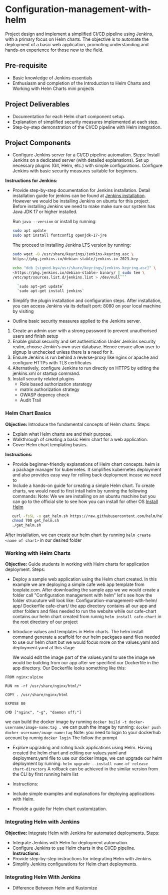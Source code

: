 # Configuration-management-with-helm

Project design and implement a simplified CI/CD pipeline using Jenkins, with a primary focus on Helm charts. The objective is to automate the deployment of a basic web application, promoting understanding and hands-on experience for those new to the field.

## Pre-requisite

- Basic knowledge of Jenkins essentials
- Enthusiasm and completion of the Introduction to Helm Charts and Working with Helm Charts mini projects

## Project Deliverables

- Documentation for each Helm chart component setup.</li>
- Explanation of simplified security measures implemented at each step.
- Step-by-step demonstration of the  CI/CD pipeline with Helm integration.

## Project Components

- Configure Jenkins server for a CI/CD pipeline automation.
Steps:
Install Jenkins on a dedicated server (with detailed explanations).
Set up necessary plugins (Git, Helm, etc.) with simple configurations.
Configure Jenkins with basic security measures suitable for beginners.

**Instructions for Jenkins:**

- Provide step-by-step documentation for Jenkins installation.
  Detail installation guide for jenkins can be found at
  [Jenkins installation](https://www.jenkins.io/doc/book/installing/docker/). However we would be installing Jenkins on ubuntu for this project.
  Before installing Jenkins we need to make make sure our system has Java JDK 17 or higher installed.

  Run `java --version` or install by running:

  ```bash
  sudo apt update
  sudo apt install fontconfig openjdk-17-jre

  ```

  The proceed to installing Jenkins LTS version by running:

  ```bash
  sudo wget -O /usr/share/keyrings/jenkins-keyring.asc \
  https://pkg.jenkins.io/debian-stable/jenkins.io-2023.key

  echo "deb [signed-by=/usr/share/keyrings/jenkins-keyring.asc]" \
  <https://pkg.jenkins.io/debian-stable> binary/ | sudo tee \
  /etc/apt/sources.list.d/jenkins.list > /dev/null```

    `sudo apt-get update`
    `sudo apt-get install jenkins`


- Simplify the plugin installation and configuration steps.
After installation, you can access Jenkins via its default port: 8080 on your local machine by visiting [](http://localhost:8080)
- Outline basic security measures applied to the Jenkins server.

1. Create an admin user with a strong password to prevent unauthorised users and finish setup
2. Enable global secuirity and set authentication
   Under Jenkins security realm, choose Jenkin's own user database. Hence ensure allow user to signup is unchecked unless there is a need for it.
3. Ensure Jenkins is run behind a reverse-proxy like nginx or apache and configure HTTPs with TLS certificates
4. Alternatively, configure Jenkins to run directly on HTTPS by editing the jenkins.xml or startup command.
5. Install security related plugins
   - Role based authorization starategy
   - matrix authorization strategy
   - OWASP depency check
   - Audit Trail

### Helm Chart Basics

**Objective:** Introduce the fundamental concepts of Helm charts.
Steps:

- Explain what Helm charts are and their purpose.
- Walkthrough of creating a basic Helm chart for a web application.
- Cover Helm chart templating basics.

**Instructions:**

- Provide beginner-friendly explanations of Helm chart concepts.
helm is a package manager for kubernetes. It simplifies kubernetes deployment and also provides easy way for rolling back deployment incase we need to
- Include a hands-on guide for creating a simple Helm chart.
To create charts, we would need to first intall helm by running the following commands:
Note: We we are installing on an ubuntu machine but you can go to the official site to see how you can install for other OS
[Install Helm](https://helm.sh/docs/intro/install/)

```bash
   curl -fsSL -o get_helm.sh https://raw.githubusercontent.com/helm/helm/main/scripts/get-helm-3
   chmod 700 get_helm.sh
   ./get_helm.sh
```

After installation, we can create our helm chart by running `helm create <name of chart>` in our desired folder

### Working with Helm Charts

**Objective:** Guide students in working with Helm charts for application deployment.
Steps:

- Deploy a sample web application using the Helm chart created.
  In this example we are deploying a simple cafe web app template from tooplate.com. After downloading the sample app we we would create a folder call "Configuration management with helm"
  let's see how the folder strucuture will look like:
  Configuration-management-with-helm/
      app/
         Dockerfile
      cafe-chart/
   the app directory contains all our app and other folders and files needed to run the website while our cafe-chart contains our helm chart created from runnig `helm install cafe-chart` in the root directory of our project
- Introduce values and templates in Helm charts.
  The helm install command generate a scaffold for our helm packgaes aand files needed to use our helm chart but we would focus more on the values.yaml and deployment.yaml at this stage

  We would edit the image part of the values.yaml to use the image we would be building from our app after we specified our Dockerfile in the app directory.
  Our Dockerfile looks something like this:

```DSL
FROM nginx:alpine

RUN rm -rf /usr/share/nginx/html/*

COPY . /usr/share/nginx/html

EXPOSE 80

CMD ["nginx", "-g", "daemon off;"]

  ```

we can build the docker image by running
`docker build -t docker-username/image-name:tag .`
we can push the image by running:
`docker push docker-username/image-name:tag`
Note: you need to login to your dockerhub account by runnig `docker login` The follow the prompt

- Explore upgrading and rolling back applications using Helm.
  Having created the helm chart and editing our values.yaml and deployment.yaml file to use our docker image, we can upgrade our helm deployment by running:
  `helm upgrade --install name-of release chart-directory`
  A rollback can be achieved in the similar version from the CLI by first running helm list
  
- Instructions:
- Include simple examples and explanations for deploying applications with Helm.

- Provide a guide for Helm chart customization.

### Integrating Helm with Jenkins

**Objective:** Integrate Helm with Jenkins for automated deployments.
Steps:

- Integrate Jenkins with Helm for deployment automation.
- Configure Jenkins to use Helm charts in the CI/CD pipeline.
**Instructions:**
- Provide step-by-step instructions for integrating Helm with Jenkins.
- Simplify Jenkins configurations for Helm chart deployments.

### Integrating Helm With Jenkins

- Difference Between Helm and Kustomize
